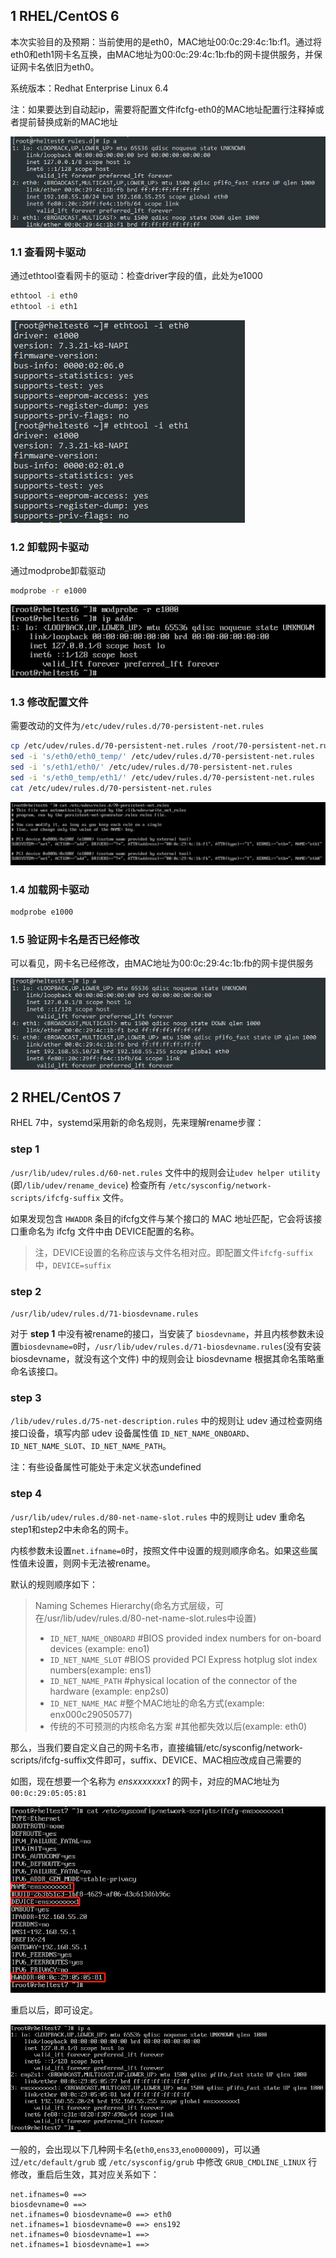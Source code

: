 ## 1 RHEL/CentOS 6

本次实验目的及预期：当前使用的是eth0，MAC地址00:0c:29:4c:1b:f1。通过将eth0和eth1网卡名互换，由MAC地址为00:0c:29:4c:1b:fb的网卡提供服务，并保证网卡名依旧为eth0。

系统版本：Redhat Enterprise Linux 6.4

注：如果要达到自动起ip，需要将配置文件ifcfg-eth0的MAC地址配置行注释掉或者提前替换成新的MAC地址



![Picture](./Pictures/Linux-自定义网卡名-01.png)



### 1.1 查看网卡驱动

通过ethtool查看网卡的驱动：检查driver字段的值，此处为e1000

```bash
ethtool -i eth0
ethtool -i eth1
```


![Picture](./Pictures/Linux-自定义网卡名-02.png)



### 1.2 卸载网卡驱动

通过modprobe卸载驱动

```bash
modprobe -r e1000
```



![Picture](./Pictures/Linux-自定义网卡名-03.png)



### 1.3 修改配置文件

需要改动的文件为`/etc/udev/rules.d/70-persistent-net.rules`

```bash
cp /etc/udev/rules.d/70-persistent-net.rules /root/70-persistent-net.rules.bak      #备份
sed -i 's/eth0/eth0_temp/' /etc/udev/rules.d/70-persistent-net.rules                #先将eth0改为其他的名称，后面再改为eth1
sed -i 's/eth1/eth0/' /etc/udev/rules.d/70-persistent-net.rules                     #将eth1改为eth0
sed -i 's/eth0_temp/eth1/' /etc/udev/rules.d/70-persistent-net.rules                #将原eth0改为eth1
cat /etc/udev/rules.d/70-persistent-net.rules                                       #检查配置文件修改是否如预期
```



![Picture](./Pictures/Linux-自定义网卡名-04.png)



### 1.4 加载网卡驱动

```bash
modprobe e1000
```

### 1.5 验证网卡名是否已经修改

可以看见，网卡名已经修改，由MAC地址为00:0c:29:4c:1b:fb的网卡提供服务



![Picture](./Pictures/Linux-自定义网卡名-05.png)




## 2 RHEL/CentOS 7

RHEL 7中，systemd采用新的命名规则，先来理解rename步骤：

### step 1

`/usr/lib/udev/rules.d/60-net.rules` 文件中的规则会让`udev helper utility` (即`/lib/udev/rename_device`) 检查所有 `/etc/sysconfig/network-scripts/ifcfg-suffix` 文件。  

如果发现包含 `HWADDR` 条目的ifcfg文件与某个接口的 MAC 地址匹配，它会将该接口重命名为 ifcfg 文件中由 DEVICE配置的名称。

> 注，DEVICE设置的名称应该与文件名相对应。即配置文件`ifcfg-suffix`中，`DEVICE=suffix`

### step 2

`/usr/lib/udev/rules.d/71-biosdevname.rules`

对于 **step 1** 中没有被rename的接口，当安装了 `biosdevname`，并且内核参数未设置`biosdevname=0`时，`/usr/lib/udev/rules.d/71-biosdevname.rules`(没有安装biosdevname，就没有这个文件) 中的规则会让 biosdevname 根据其命名策略重命名该接口。

### step 3

`/lib/udev/rules.d/75-net-description.rules` 中的规则让 udev 通过检查网络接口设备，填写内部 udev 设备属性值 `ID_NET_NAME_ONBOARD`、`ID_NET_NAME_SLOT`、`ID_NET_NAME_PATH`。

注：有些设备属性可能处于未定义状态undefined

### step 4

`/usr/lib/udev/rules.d/80-net-name-slot.rules` 中的规则让 udev 重命名step1和step2中未命名的网卡。

内核参数未设置`net.ifname=0`时，按照文件中设置的规则顺序命名。如果这些属性值未设置，则网卡无法被rename。


默认的规则顺序如下：

> Naming Schemes Hierarchy(命名方式层级，可在/usr/lib/udev/rules.d/80-net-name-slot.rules中设置)  
> * `ID_NET_NAME_ONBOARD`	#BIOS provided index numbers for on-board devices (example: eno1)  
> * `ID_NET_NAME_SLOT`  #BIOS provided PCI Express hotplug slot index numbers(example: ens1)  
> * `ID_NET_NAME_PATH`	#physical location of the connector of the hardware (example: enp2s0)  
> * `ID_NET_NAME_MAC`		#整个MAC地址的命名方式(example: enx000c29050577)  
> * 传统的不可预测的内核命名方案 #其他都失效以后(example: eth0)  

那么，当我们要自定义自己的网卡名市，直接编辑/etc/sysconfig/network-scripts/ifcfg-suffix文件即可，suffix、DEVICE、MAC相应改成自己需要的

如图，现在想要一个名称为 *ensxxxxxxx1* 的网卡，对应的MAC地址为`00:0c:29:05:05:81`



![Picture](./Pictures/Linux-自定义网卡名-06.png)



重启以后，即可设定。



![Picture](./Pictures/Linux-自定义网卡名-07.png)


一般的，会出现以下几种网卡名(`eth0`,`ens33`,`eno000009`)，可以通过`/etc/default/grub` 或 `/etc/sysconfig/grub` 中修改 `GRUB_CMDLINE_LINUX` 行修改，重启后生效，其对应关系如下：

```
net.ifnames=0 ==>
biosdevname=0 ==>
net.ifnames=0 biosdevname=0 ==> eth0  
net.ifnames=1 biosdevname=0 ==> ens192  
net.ifnames=0 biosdevname=1 ==> 
net.ifnames=1 biosdevname=1 ==>
```